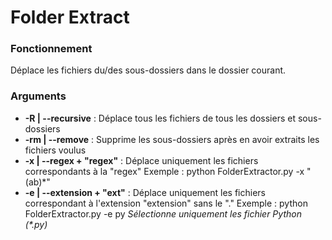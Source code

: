 # Folder Extract

### Fonctionnement
Déplace les fichiers du/des sous-dossiers dans le dossier courant.

### Arguments
* **-R | --recursive** : Déplace tous les fichiers de tous les dossiers et sous-dossiers
* **-rm | --remove** : Supprime les sous-dossiers après en avoir extraits les fichiers voulus
* **-x | --regex + "regex"** : Déplace uniquement les fichiers correspondants à la "regex"
    Exemple : python FolderExtractor.py -x "(ab)*"
* **-e | --extension + "ext"** : Déplace uniquement les fichiers correspondant à l'extension "extension" sans le "."
    Exemple : python FolderExtractor.py -e py
    *Sélectionne uniquement les fichier Python (\*.py)*
